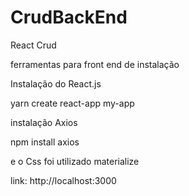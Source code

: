 # CrudBackEnd
React Crud

ferramentas para front end de instalação 

Instalação do React.js

yarn create react-app my-app

instalação Axios 

npm install axios

e o Css foi utilizado materialize 

link: http://localhost:3000

